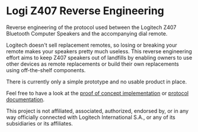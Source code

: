 # Logi Z407 Reverse Engineering

Reverse engineering of the protocol used between the Logitech Z407 Bluetooth Computer Speakers and the accompanying dial
remote.

Logitech doesn't sell replacement remotes, so losing or breaking your remote makes your speakers pretty much useless.
This reverse engineering effort aims to keep Z407 speakers out of landfills by enabling owners to use other devices as 
remote replacements or build their own replacements using off-the-shelf components.

There is currently only a simple prototype and no usable product in place.

Feel free to have a look at the [proof of concept implementation](./main.py) or
[protocol documentation](doc/Protocol.md).



This project is not affiliated, associated, authorized, endorsed by, or in any way officially connected with Logitech
International S.A., or any of its subsidiaries or its affiliates.